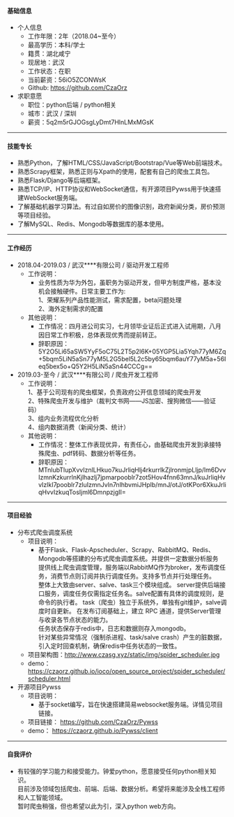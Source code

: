 #### 基础信息
* 个人信息
    * 工作年限：2年（2018.04~至今）
    * 最高学历：本科/学士
    * 籍贯：湖北咸宁
    * 现居地：武汉
    * 工作状态：在职
    * 当前薪资：56iO5ZCONWsK
    * Github: https://github.com/CzaOrz
* 求职意愿
    * 职位：python后端 / python相关
    * 城市：武汉 / 深圳
    * 薪资：5q2m5rGJOGsgLyDmt7HlnLMxMGsK
<hr>

#### 技能专长
* 熟悉Python，了解HTML/CSS/JavaScript/Bootstrap/Vue等Web前端技术。
* 熟悉Scrapy框架，熟悉正则与Xpath的使用，配套有自己的爬虫工具包。
* 熟悉Flask/Django等后端框架。
* 熟悉TCP/IP、HTTP协议和WebSocket通信，有开源项目Pywss用于快速搭建WebSocket服务端。
* 了解基础机器学习算法。有过自如房价的图像识别，政府新闻分类，房价预测等项目经验。
* 了解MySQL、Redis、Mongodb等数据库的基本使用。
<hr>

#### 工作经历
* 2018.04-2019.03 / 武汉****有限公司 / 驱动开发工程师
    * 工作说明：
        * 业务性质为华为外包，虽职务为驱动开发，但甲方制度严格，基本没机会接触硬件。日常主要工作为:<br>
        1、荣耀系列产品性能测试，需求配置，beta问题处理<br>
        2、海外定制需求的配置<br>
    * 其他说明：
        * 工作情况：四月进公司实习，七月领毕业证后正式进入试用期，八月因日常工作积极，总体表现优秀而提前转正。<br>
        * 辞职原因：5Y2O5Li65aSW5YyF5oC75L2T5p2l6K+05YGP5Lia5Yqh77yM6Zq+5bqm5LiN5aSn77yM5L2G5bel5L2c5by65bqm6auY77yM5a+56Ieq5bex5o+Q5Y2H5LiN5aSn44CCCg==
* 2019.03-至今 / 武汉****有限公司 / 爬虫开发工程师
    * 工作说明：<br>
        1、基于公司现有的爬虫框架，负责政府公开信息领域的爬虫开发<br> 
        2、特殊爬虫开发与维护（裁判文书网——JS加密、搜狗微信——验证码）<br>
        3、组内业务流程优化分析<br>
        4、组内数据消费（新闻分类、统计）
    * 其他说明：
        * 工作情况：整体工作表现优异，有责任心，由基础爬虫开发到承接特殊爬虫、pdf转码、数据分析等任务。
        * 辞职原因：MTnlubTlupXvvIznlLHkuo7kuJrliqHlj4rkurrlkZjlronmjpLljp/lm6DvvIzmnKzkurrlnKjlhazlj7jpmarpooblr7zot5Hov4fnn63mnJ/kuJrliqHvvIzlkI7pooblr7zluIzmnJvln7nlhbvmiJHplb/mnJ/otJ/otKPor6XkuJrliqHvvIzkuqTosIjml6DmnpzjgII=
<hr>

#### 项目经验
* 分布式爬虫调度系统
    * 项目说明：
        * 基于Flask、Flask-Apscheduler、Scrapy、RabbitMQ、Redis、Mongodb等搭建的分布式爬虫调度系统。并提供一定数据分析服务<br>
        提供线上爬虫调度管理，服务端以RabbitMQ作为broker，发布调度任务，消费节点则订阅并执行调度任务。支持多节点并行处理任务。<br>
        整体上大致由server、salve、task三个模块组成。 
        server提供后端接口服务，调度任务仅需指定任务名。salve配置有具体的调度规则，是命令的执行者。
        task（爬虫）独立于系统外，单独有git维护，salve调度时自更新。
        在发布订阅基础上，建立 RPC 通道，提供Server管理与收录各节点状态的能力。<br>
        任务状态保存于redis中，日志和数据则存入mongodb。<br>
        针对某些异常情况（强制杀进程、task/salve crash）产生的脏数据，引入定时回查机制，确保redis中任务状态的一致性。<br> 
    * 项目架构图：http://www.czasg.xyz/static/img/spider_scheduler.jpg
    * demo：https://czaorz.github.io/ioco/open_source_project/spider_scheduler/scheduler.html
* 开源项目Pywss
    * 项目说明：
        * 基于socket编写，旨在快速搭建简易websocket服务端。详情见项目链接。
    * 项目链接： https://github.com/CzaOrz/Pywss
    * demo： https://czaorz.github.io/Pywss/client
<hr>

#### 自我评价
* 有较强的学习能力和接受能力。钟爱python，愿意接受任何python相关知识。<br>
目前涉及领域包括爬虫、前端、后端、数据分析。希望将来能涉及全栈工程师和人工智能领域。<br>
暂时爬虫稍强，但也希望以此为引，深入python web方向。
